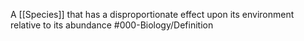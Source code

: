 A [[Species]] that has a disproportionate effect upon its environment relative to its abundance
#000-Biology/Definition 